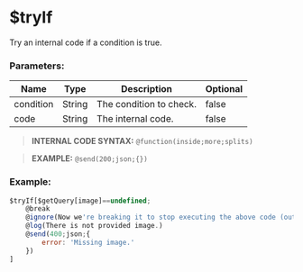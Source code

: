 # $tryIf
Try an internal code if a condition is true.

### Parameters:
| Name        | Type        | Description                          | Optional |
| ----------- | ----------- | ------------------------------------ | -------- |
| condition   | String      | The condition to check.              | false    |
| code        | String      | The internal code.                   | false    |

> **INTERNAL CODE SYNTAX:** `@function(inside;more;splits)`

> **EXAMPLE:** `@send(200;json;{})`

### Example:
```js
$tryIf[$getQuery[image]==undefined;
    @break
    @ignore(Now we're breaking it to stop executing the above code (outside tryIf).)
    @log(There is not provided image.)
    @send(400;json;{
        error: 'Missing image.'
    })
]
```
